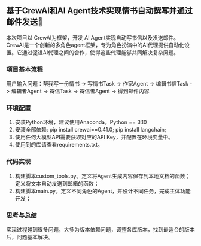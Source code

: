 ## 基于CrewAI和AI Agent技术实现情书自动撰写并通过邮件发送🚀
本次项目以 CrewAI为框架，开发 AI Agent实现自动写书信以及发送邮件。
CrewAI是一个创新的多角色agent框架，专为角色扮演中的AI代理提供自动化设置。它通过促进AI代理之间的合作，使得这些代理能够共同解决复杂问题。

### 项目基本流程
用户输入问题：帮我写一份情书 -> 写情书Task -> 作家Agent -> 编辑书信Task -> 编辑者Agent -> 寄信Task -> 寄信者Agent -> 得到邮件内容

### 环境配置
1. 安装Python环境，建议使用Anaconda。Python == 3.10
2. 安装全部依赖: pip install crewai==0.41.0; pip install langchain;
3. 使用任何大模型API需要获取对应的API Key，并配置在环境变量中。
4. 使用到的库请查看requirements.txt。

### 代码实现
1. 构建脚本custom_tools.py。定义将Agent生成内容保存到本地文档的函数；定义将文本自动发送到邮箱的函数；
2. 构建脚本main.py。定义不同角色的Agent，并设计不同任务，完成主体功能开发；

### 思考与总结
实现过程碰到很多问题，大多为版本依赖问题，调整各库版本，找到最适合的版本后，问题基本解决。